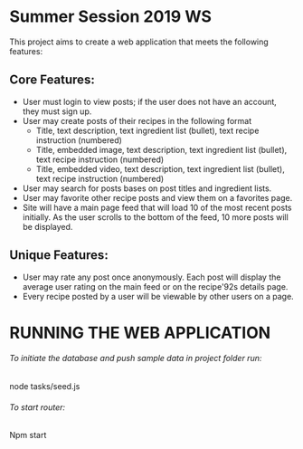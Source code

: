 
# Summer Session 2019 WS

This project aims to create a web application that meets the following features:

## Core Features:
- User must login to view posts; if the user does not have an account, they must sign up.
- User may create posts of their recipes in the following format
  - Title, text description, text ingredient list (bullet), text recipe instruction (numbered)
  - Title, embedded image, text description, text ingredient list (bullet), text recipe instruction (numbered)
  - Title, embedded video, text description, text ingredient list (bullet), text recipe instruction (numbered)
- User may search for posts bases on post titles and ingredient lists.
- User may favorite other recipe posts and view them on a favorites page.
- Site will have a main page feed that will load 10 of the most recent posts initially. As the user scrolls to the bottom of the feed, 10 more posts will be displayed.

## Unique Features:
- User may rate any post once anonymously. Each post will display the average user rating on the main feed or on the recipe\'92s details page.
- Every recipe posted by a user will be viewable by other users on a page.


# RUNNING THE WEB APPLICATION

###### To initiate the database and push sample data in project folder run:
node tasks/seed.js

###### To start router:
Npm start



